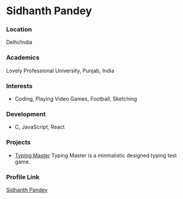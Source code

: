 # Sidhanth Pandey

### Location

Delhi/India

### Academics

Lovely Professional University, Punjab, India

### Interests

- Coding, Playing Video Games, Football, Sketching

### Development

- C, JavaScript, React

### Projects

- [Typing Master](https://master--glistening-boba-15249e.netlify.app/) Typing Master is a minmalistic designed typing test game.

### Profile Link

[Sidhanth Pandey](https://www.linkedin.com/in/sidhanthpandey)
